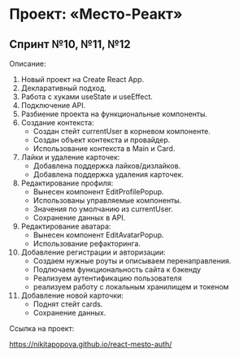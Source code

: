 <h1>Проект: «Место-Реакт»</h1>

<h2>Спринт №10, №11, №12</h2>

<p>Описание:</p>

<ol>
  <li>Новый проект на Create React App.</li>
  <li>Декларативный подход.</li>
  <li>Работа с хуками useState и useEffect.</li>
  <li>Подключение API.</li>
  <li>Разбиение проекта на функциональные компоненты.</li>
  <li>
    Создание контекста:
    <ul>
      <li>Создан стейт currentUser в корневом компоненте.</li>
      <li>Создан объект контекста и провайдер.</li>
      <li>Использование контекста в Main и Card.</li>
    </ul>
  </li>
  <li>
    Лайки и удаление карточек:
    <ul>
      <li>Добавлена поддержка лайков/дизлайков.</li>
      <li>Добавлена поддержка удаления карточек.</li>
    </ul>
  </li>
  <li>
    Редактирование профиля:
    <ul>
      <li>Вынесен компонент EditProfilePopup.</li>
      <li>Использованы управляемые компоненты.</li>
      <li>Значения по умолчанию из currentUser.</li>
      <li>Сохранение данных в API.</li>
    </ul>
  </li>
  <li>
    Редактирование аватара:
    <ul>
      <li>Вынесен компонент EditAvatarPopup.</li>
      <li>Использование рефакторинга.</li>
    </ul>
  </li>
  <li>
      Добавление регистрации и авторизации:
    <ul>
      <li>Создаем нужные роуты и описываем перенаправления.</li>
      <li>Подлючаем функциональность сайта к бэкенду</li>
      <li>Реализуем аутентификацию пользователя</li>
      <li>реализуем работу с локальным хранилищем и токеном</li>
    </ul>
  </li>
  <li>
    Добавление новой карточки:
    <ul>
      <li>Поднят стейт cards.</li>
      <li>Сохранение данных.</li>
    </ul>
  </li>
</ol>

<p>Ссылка на проект:</p>

<a href="https://nikitapopova.github.io/react-mesto-auth/" target="_blank">https://nikitapopova.github.io/react-mesto-auth/</a>